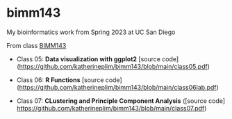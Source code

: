 # bimm143
My bioinformatics work from Spring 2023 at UC San Diego

From class [BIMM143](https://bioboot.github.io/bimm143_S23/)

- Class 05: **Data visualization with ggplot2** [source code] (https://github.com/katherineplim/bimm143/blob/main/class05.pdf)

- Class 06: **R Functions** [source code] (https://github.com/katherineplim/bimm143/blob/main/class06lab.pdf)

- Class 07: **CLustering and Principle Component Analysis** ([source code] https://github.com/katherineplim/bimm143/blob/main/class07.pdf)
